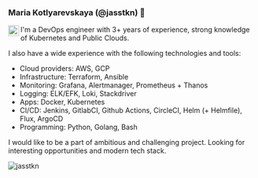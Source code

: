 ### Maria Kotlyarevskaya (@jasstkn) 👋

<a href="https://www.linkedin.com/in/maria.kotlyarevskaya/">
  <img align="left" alt="Maria's LinkedIN" width="22px" src="https://raw.githubusercontent.com/peterthehan/peterthehan/master/assets/linkedin.svg" />
</a>


I'm a DevOps engineer with 3+ years of experience, strong knowledge of Kubernetes and Public Clouds.

I also have a wide experience with the following technologies and tools:
- Cloud providers: AWS, GCP
- Infrastructure: Terraform, Ansible
- Monitoring: Grafana, Alertmanager, Prometheus + Thanos
- Logging: ELK/EFK, Loki, Stackdriver
- Apps: Docker, Kubernetes
- CI/CD: Jenkins, GitlabCI, Github Actions, CircleCI, Helm (+ Helmfile), Flux, ArgoCD
- Programming: Python, Golang, Bash

I would like to be a part of ambitious and challenging project. Looking for interesting opportunities and modern tech stack.  

<p>&nbsp;<img align="left" src="https://github-readme-stats.vercel.app/api?username=jasstkn&show_icons=true&hide_title=true" alt="jasstkn" /></p>

<!--
**Jasstkn/Jasstkn** is a ✨ _special_ ✨ repository because its `README.md` (this file) appears on your GitHub profile.

Here are some ideas to get you started:

- 🔭 I’m currently working on ...
- 🌱 I’m currently learning ...
- 👯 I’m looking to collaborate on ...
- 🤔 I’m looking for help with ...
- 💬 Ask me about ...
- 📫 How to reach me: ...
- 😄 Pronouns: ...
- ⚡ Fun fact: ...
-->
